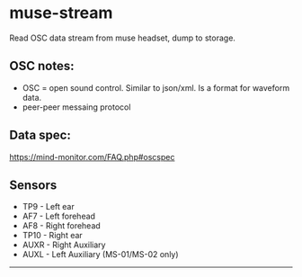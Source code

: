 # muse-stream

Read OSC data stream from muse headset, dump to storage.

## OSC notes:

- OSC = open sound control. Similar to json/xml. Is a format for waveform data.
- peer-peer messaing protocol

## Data spec:

https://mind-monitor.com/FAQ.php#oscspec

## Sensors

- TP9 - Left ear
- AF7 - Left forehead
- AF8 - Right forehead
- TP10 - Right ear
- AUXR - Right Auxiliary
- AUXL - Left Auxiliary (MS-01/MS-02 only)

---
